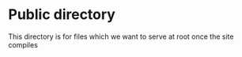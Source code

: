 # Public directory

This directory is for files which we want to serve at root once the site compiles
